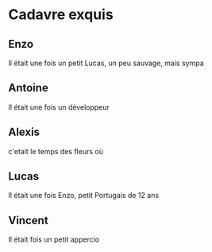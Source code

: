 # Cadavre exquis

## Enzo
Il était une fois un petit Lucas, un peu sauvage, mais sympa

## Antoine
Il était une fois un développeur

## Alexis
c'etait le temps des fleurs où
## Lucas

Il était une fois Enzo, petit Portugais de 12 ans

## Vincent

Il était fois un petit appercio
